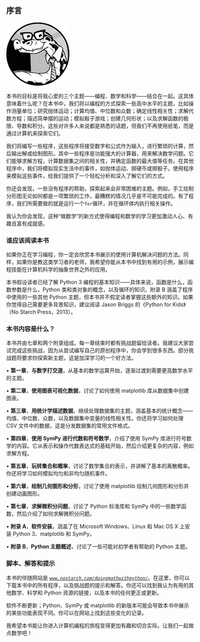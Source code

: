 ## 序言

![image](img/common-01.jpg)

本书的目标是将我心爱的三个主题——编程、数学和科学——结合在一起。这具体意味着什么呢？在本书中，我们将以编程的方式探索一些高中水平的主题，比如操作测量单位；研究抛体运动；计算均值、中位数和众数；确定线性相关性；求解代数方程；描述简单摆的运动；模拟骰子游戏；创建几何形状；以及求解函数的极限、导数和积分。这些对许多人来说都是熟悉的话题，但我们不再使用纸笔，而是通过计算机来探索它们。

我们将编写一些程序，这些程序将接受数字和公式作为输入，进行繁琐的计算，然后输出解或绘制图形。其中一些程序是功能强大的计算器，用来解决数学问题。它们能够求解方程，计算数据集之间的相关性，并确定函数的最大值等任务。在其他程序中，我们将模拟现实生活中的事件，如抛体运动、掷硬币或掷骰子。使用程序来模拟这些事件，给我们提供了一个轻松分析和深入了解它们的方式。

你还会发现，一些没有程序的帮助，探索起来会非常困难的主题。例如，手工绘制分形图无论如何都是一项繁琐的工作，最糟糕的情况几乎是不可能完成的。有了程序，我们所需要做的就是运行一个`for`循环，并在循环体内执行相关操作。

我认为你会发现，这种“做数学”的新方式使得编程和数学的学习更加激动人心、有趣且富有成就感。

### **谁应该阅读本书**

如果你正在学习编程，你一定会欣赏本书展示的使用计算机解决问题的方法。同样，如果你是教这类学习者的老师，我希望你能从本书中找到有用的示例，展示编程技能在计算机科学的抽象世界之外的应用。

本书假设读者已经了解 Python 3 编程的基本知识——具体来说，函数是什么，函数参数是什么，Python 类和类对象的概念，以及循环的知识。附录 B 涵盖了程序中使用的一些其他 Python 主题，但本书并不假定读者掌握这些额外的知识。如果你觉得自己需要更多背景知识，建议阅读 Jason Briggs 的《Python for Kids》（No Starch Press，2013）。

### **本书内容是什么？**

本书共由七章和两个附录组成。每一章结束时都有挑战题留给读者。我建议大家尝试完成这些挑战，因为从尝试编写自己的原创程序中，你会学到很多东西。部分挑战题将要求你探索新主题，这是加深学习的一个好方法。

• **第一章**，**与数字打交道**，从基本的数学运算开始，逐渐过渡到需要更高数学水平的主题。

• **第二章**，**使用图表可视化数据**，讨论了如何使用 matplotlib 库从数据集中创建图表。

• **第三章**，**用统计学描述数据**，继续处理数据集的主题，涵盖基本的统计概念——均值、中位数、众数，以及数据集中变量的线性相关性。你还将学习如何处理 CSV 文件中的数据，这是分发数据集的常用文件格式。

• **第四章**，**使用 SymPy 进行代数和符号数学**，介绍了使用 SymPy 库进行符号数学的内容。它从表示和操作代数表达式的基础开始，然后介绍更复杂的内容，例如求解方程。

• **第五章**，**玩转集合和概率**，讨论了数学集合的表示，并讲解了基本的离散概率。你还将学习如何模拟均匀和非均匀随机事件。

• **第六章**，**绘制几何图形和分形**，讨论了使用 matplotlib 绘制几何图形和分形并创建动画图形。

• **第七章**，**求解微积分问题**，讨论了 Python 标准库和 SymPy 中的一些数学函数，然后介绍了如何求解微积分问题。

• **附录 A**，**软件安装**，涵盖了在 Microsoft Windows、Linux 和 Mac OS X 上安装 Python 3、matplotlib 和 SymPy。

• **附录 B**，**Python 主题概述**，讨论了一些可能对初学者有帮助的 Python 主题。

### **脚本、解答和提示**

本书的伴随网站是 *[`www.nostarch.com/doingmathwithpython/`](http://www.nostarch.com/doingmathwithpython/)*。在这里，你可以下载本书中的所有程序，以及挑战题的提示和解答。你还可以找到我认为有用的其他数学、科学和 Python 资源的链接，以及本书的任何更正或更新。

软件不断更新；Python、SymPy 或 matplotlib 的新版本可能会导致本书中展示的某些功能表现不同。你可以在网站上找到这些变化的记录。

我希望本书能让你进入计算机编程的旅程变得更加有趣和切合实际。让我们一起做点数学吧！
